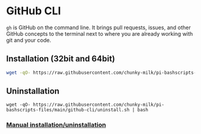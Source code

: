 # GitHub CLI
`gh` is GitHub on the command line. It brings pull requests, issues, and other GitHub concepts to the terminal next to where you are already working with git and your code.

## Installation (32bit and 64bit)
```bash
wget -qO- https://raw.githubusercontent.com/chunky-milk/pi-bashscripts-files/main/github-cli/install.sh | bash
```
## Uninstallation
```
wget -qO- https://raw.githubusercontent.com/chunky-milk/pi-bashscripts-files/main/github-cli/uninstall.sh | bash
```

### [Manual installation/uninstallation](https://github.com/Itai-Nelken/pi-bashscripts-files/blob/main/github-cli/manual-installation.md#github-cli)
